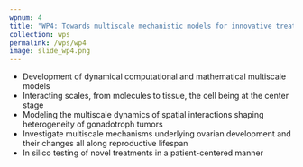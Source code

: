 ```yaml
---
wpnum: 4
title: "WP4: Towards multiscale mechanistic models for innovative treatments"
collection: wps
permalink: /wps/wp4
image: slide_wp4.png
---
```



- Development of dynamical computational and mathematical multiscale models
- Interacting scales, from molecules to tissue, the cell being at the center stage
- Modeling the multiscale dynamics of spatial interactions shaping heterogeneity of gonadotroph tumors
- Investigate multiscale mechanisms underlying ovarian development and their changes all along reproductive lifespan
- In silico testing of novel treatments in a patient-centered manner



